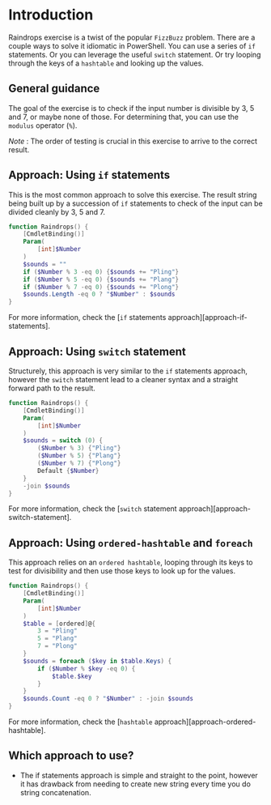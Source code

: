 # Introduction

Raindrops exercise is a twist of the popular `FizzBuzz` problem.
There are a couple ways to solve it idiomatic in PowerShell.
You can use a series of `if` statements.
Or you can leverage the useful `switch` statement.
Or try looping through the keys of a `hashtable` and looking up the values.


## General guidance

The goal of the exercise is to check if the input number is divisible by 3, 5 and 7, or maybe none of those.
For determining that, you can use the `modulus` operator (`%`).

*Note* : The order of testing is crucial in this exercise to arrive to the correct result.

## Approach: Using `if` statements

This is the most common approach to solve this exercise.
The result string being built up by a succession of `if` statements to check of the input can be divided cleanly by 3, 5 and 7.

```powershell
function Raindrops() {
    [CmdletBinding()]
    Param(
        [int]$Number
    )
    $sounds = ""
    if ($Number % 3 -eq 0) {$sounds += "Pling"}
    if ($Number % 5 -eq 0) {$sounds += "Plang"}
    if ($Number % 7 -eq 0) {$sounds += "Plong"}
    $sounds.Length -eq 0 ? "$Number" : $sounds
}
```

For more information, check the [`if` statements approach][approach-if-statements].


## Approach: Using `switch` statement

Structurely, this approach is very similar to the `if` statements approach, however the `switch` statement lead to a cleaner syntax and a straight forward path to the result.

```powershell
function Raindrops() {
    [CmdletBinding()]
    Param(
        [int]$Number
    )
    $sounds = switch (0) {
        ($Number % 3) {"Pling"}
        ($Number % 5) {"Plang"}
        ($Number % 7) {"Plong"}
        Default {$Number}
    }
    -join $sounds
}
```

For more information, check the [`switch` statement approach][approach-switch-statement].


## Approach: Using `ordered-hashtable` and `foreach`

This approach relies on an `ordered hashtable`, looping through its keys to test for divisibility and then use those keys to look up for the values.

```powershell
function Raindrops() {
    [CmdletBinding()]
    Param(
        [int]$Number
    )
    $table = [ordered]@{
        3 = "Pling"
        5 = "Plang"
        7 = "Plong"
    }
    $sounds = foreach ($key in $table.Keys) {
        if ($Number % $key -eq 0) {
            $table.$key
        }
    }
    $sounds.Count -eq 0 ? "$Number" : -join $sounds
}
```

For more information, check the [`hashtable` approach][approach-ordered-hashtable].


## Which approach to use?

- The if statements approach is simple and straight to the point, however it has drawback from needing to create new string every time you do string concatenation.